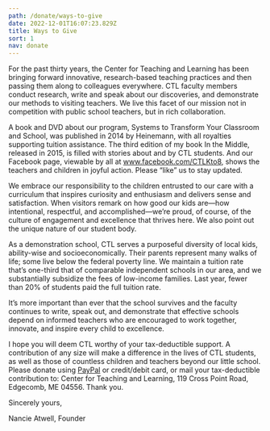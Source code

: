 ```yaml
---
path: /donate/ways-to-give
date: 2022-12-01T16:07:23.829Z
title: Ways to Give
sort: 1
nav: donate
---
```

For the past thirty years, the Center for Teaching and Learning has been bringing forward innovative, research-based teaching practices and then passing them along to colleagues everywhere. CTL faculty members conduct research, write and speak about our discoveries, and demonstrate our methods to visiting teachers. We live this facet of our mission not in competition with public school teachers, but in rich collaboration.

A book and DVD about our program, Systems to Transform Your Classroom and School, was published in 2014 by Heinemann, with all royalties supporting tuition assistance. The third edition of my book In the Middle, released in 2015, is filled with stories about and by CTL students. And our Facebook page, viewable by all at www.facebook.com/CTLKto8, shows the teachers and children in joyful action. Please “like” us to stay updated.

We embrace our responsibility to the children entrusted to our care with a curriculum that inspires curiosity and enthusiasm and delivers sense and satisfaction. When visitors remark on how good our kids are—how intentional, respectful, and accomplished—we’re proud, of course, of the culture of engagement and excellence that thrives here. We also point out the unique nature of our student body.

As a demonstration school, CTL serves a purposeful diversity of local kids, ability-wise and socioeconomically. Their parents represent many walks of life; some live below the federal poverty line. We maintain a tuition rate that’s one-third that of comparable independent schools in our area, and we substantially subsidize the fees of low-income families. Last year, fewer than 20% of students paid the full tuition rate.

It’s more important than ever that the school survives and the faculty continues to write, speak out, and demonstrate that effective schools depend on informed teachers who are encouraged to work together, innovate, and inspire every child to excellence.

I hope you will deem CTL worthy of your tax-deductible support. A contribution of any size will make a difference in the lives of CTL students, as well as those of countless children and teachers beyond our little school. Please donate using [PayPal](https://www.paypal.com/donate/?hosted_button_id=C5MBBY8FDK9BS) or credit/debit card, or mail your tax-deductible contribution to: Center for Teaching and Learning, 119 Cross Point Road, Edgecomb, ME 04556. Thank you.

Sincerely yours,

Nancie Atwell, Founder